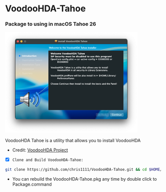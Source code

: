 # VoodooHDA-Tahoe
### Package to using in macOS Tahoe 26
<img src="package/Pics/Open.png" alt="Github Project" style="width:85%;">

VoodooHDA Tahoe is a utility that allows you to install VoodooHDA
- Credit: [VoodooHDA Project](https://github.com/CloverHackyColor/VoodooHDA)

- [x] `Clone and Build VoodooHDA-Tahoe:`
```bash
git clone https://github.com/chris1111/VoodooHDA-Tahoe.git && cd $HOME/VoodooHDA-Tahoe && ./Package.command && open -R $HOME/VoodooHDA-Tahoe/VoodooHDA-Tahoe.pkg
```

* You can rebuild the VoodooHDA-Tahoe.pkg any time by double click to Package.command
